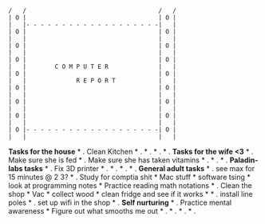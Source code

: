 ~~~
/   /                                     /   /
| O |                                     | O |
|   |- - - - - - - - - - - - - - - - - - -|   |
| O |                                     | O |
|   |                                     |   |
| O |                                     | O |
|   |                                     |   |
| O |                                     | O |
|   |        C O M P U T E R              |   |
| O |                                     | O |
|   |              R E P O R T            |   |
| O |                                     | O |
|   |                                     |   |
| O |                                     | O |
|   |                                     |   |
| O |                                     | O |
|   |                                     |   |
| O |- - - - - - - - - - - - - - - - - - -| O |
|   |                                     |   |
~~~

**Tasks for the house**
	* . Clean Kitchen
	* .
	* .
	* .
	* .
**Tasks for the wife <3**
	* . Make sure she is fed
	* . Make sure she has taken vitamins 
	* .
	* .
	* .
**Paladin-labs tasks**
	* . Fix 3D printer 
	* .
	* .
	* .
	* .
**General adult tasks**
	* . see max for 15 minutes @ 2 3? 
	* . Study for comptia shit
		* Mac stuff
		* software tsing 
		* look at programming notes 
			* Practice reading math notations 
	* . Clean the shop 
		* Vac 
		* collect wood
		* clean fridge and see if it works 
		* 
	* . install line poles 
	* . set up wifi in the shop 
	* .
**Self nurturing**
	* . Practice mental awareness
		* Figure out what smooths me out
	* .
	* .
	* .
	* .
 
